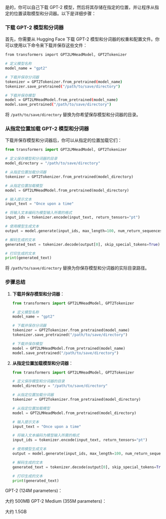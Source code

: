 是的，你可以自己下载 GPT-2 模型，然后将其存储在指定的位置，并让程序从指定的位置读取模型和分词器。以下是详细步骤：

### 下载 GPT-2 模型和分词器

首先，你需要从 Hugging Face 下载 GPT-2 模型和分词器的权重和配置文件。你可以使用以下命令来下载并保存这些文件：

```bash
from transformers import GPT2LMHeadModel, GPT2Tokenizer

# 定义模型名称
model_name = "gpt2"

# 下载并保存分词器
tokenizer = GPT2Tokenizer.from_pretrained(model_name)
tokenizer.save_pretrained("/path/to/save/directory")

# 下载并保存模型
model = GPT2LMHeadModel.from_pretrained(model_name)
model.save_pretrained("/path/to/save/directory")
```

将 `/path/to/save/directory` 替换为你希望保存模型和分词器的目录。

### 从指定位置加载 GPT-2 模型和分词器

下载并保存模型和分词器后，你可以从指定的位置加载它们：

```python
from transformers import GPT2LMHeadModel, GPT2Tokenizer

# 定义保存模型和分词器的目录
model_directory = "/path/to/save/directory"

# 从指定位置加载分词器
tokenizer = GPT2Tokenizer.from_pretrained(model_directory)

# 从指定位置加载模型
model = GPT2LMHeadModel.from_pretrained(model_directory)

# 输入提示文本
input_text = "Once upon a time"

# 将输入文本编码为模型输入所需的格式
input_ids = tokenizer.encode(input_text, return_tensors="pt")

# 使用模型生成文本
output = model.generate(input_ids, max_length=100, num_return_sequences=1)

# 解码生成的文本
generated_text = tokenizer.decode(output[0], skip_special_tokens=True)

# 打印生成的文本
print(generated_text)
```

将 `/path/to/save/directory` 替换为你保存模型和分词器的实际目录路径。

### 步骤总结

1. **下载并保存模型和分词器**：

    ```python
    from transformers import GPT2LMHeadModel, GPT2Tokenizer

    # 定义模型名称
    model_name = "gpt2"

    # 下载并保存分词器
    tokenizer = GPT2Tokenizer.from_pretrained(model_name)
    tokenizer.save_pretrained("/path/to/save/directory")

    # 下载并保存模型
    model = GPT2LMHeadModel.from_pretrained(model_name)
    model.save_pretrained("/path/to/save/directory")
    ```

2. **从指定位置加载模型和分词器**：

    ```python
    from transformers import GPT2LMHeadModel, GPT2Tokenizer

    # 定义保存模型和分词器的目录
    model_directory = "/path/to/save/directory"

    # 从指定位置加载分词器
    tokenizer = GPT2Tokenizer.from_pretrained(model_directory)

    # 从指定位置加载模型
    model = GPT2LMHeadModel.from_pretrained(model_directory)

    # 输入提示文本
    input_text = "Once upon a time"

    # 将输入文本编码为模型输入所需的格式
    input_ids = tokenizer.encode(input_text, return_tensors="pt")

    # 使用模型生成文本
    output = model.generate(input_ids, max_length=100, num_return_sequences=1)

    # 解码生成的文本
    generated_text = tokenizer.decode(output[0], skip_special_tokens=True)

    # 打印生成的文本
    print(generated_text)
    ```
 

GPT-2 (124M parameters)：

大约 500MB
GPT-2 Medium (355M parameters)：

大约 1.5GB